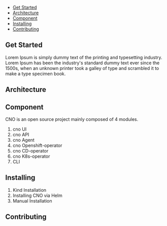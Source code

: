 * [Get Started]()
* [ Architecture](#Architecture)
* [Component](#Component)
* [Installing](#Installing)
* [Contributing](#Contributing)
## Get Started
Lorem Ipsum is simply dummy text of the printing and typesetting industry. Lorem Ipsum has been the industry's standard dummy text ever since the 1500s, when an unknown printer took a galley of type and scrambled it to make a type specimen book.
## Architecture

## Component
CNO is an open source project mainly composed of 4 modules.
1. cno UI
2. cno API
3. cno Agent
4. cno Openshift-operator
5. cno CD-operator
6. cno K8s-operator
7. CLI
## Installing
1. Kind Installation
2. Installing CNO via Helm
3. Manual Installation
## Contributing


